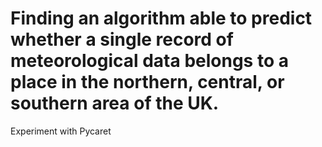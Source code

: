 # Finding an algorithm able to predict whether a single record of meteorological data belongs to a place in the northern, central, or southern area of the UK. 
Experiment with Pycaret
